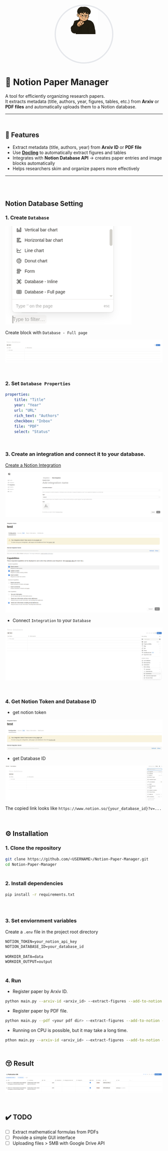 <div align="center">
  <div style="
    width: 180px; height: 180px;
    border: 4px solid #e5e7eb;      
    border-radius: 50%;              
    overflow: hidden;                 
    display: inline-block;">
    <img src="image/avatar.png" alt="Notion Paper Manager avatar"
         style="width:50%; height:50%; object-fit:cover;">
  </div>
</div>

# 📘 Notion Paper Manager

A tool for efficiently organizing research papers.  
It extracts metadata (title, authors, year, figures, tables, etc.) from **Arxiv** or **PDF files** and automatically uploads them to a Notion database. 

---

## <br>🌟 Features
- Extract metadata (title, authors, year) from **Arxiv ID** or **PDF file**  
- Use **[Docling](https://github.com/docling-project/docling)** to automatically extract figures and tables  
- Integrates with **Notion Database API** → creates paper entries and image blocks automatically  
- Helps researchers skim and organize papers more effectively  

---

## 

<br>

## <i class="fa-brands fa-notion"></i> Notion Database Setting

### 1. Create `Database`

![make Database](./image/create_Database_Fullpage.png)

Create block with `Database - Full page` 

![Database made](./image/Database_made.png)

<BR>

### 2. Set `Database Properties`

``` yaml
properties:
    title: "Title"
    year: "Year"
    url: "URL"
    rich_text: "Authors"
    checkbox: "Inbox"
    file: "PDF"
    select: "Status"
```

<BR>

### 3. Create an integration and connect it to your database.

[Create a Notion Integration](https://developers.notion.com/docs/create-a-notion-integration) 

![createIntegration](./image/create_Integration.png)



![IntegrationSetting](./image/Integrationsetting.png)

- Connect `Integration` to your `Database`

![connectIntegration](./image/connectIntegration.png)

<BR>

### 4. Get Notion Token and Database ID 

- get notion token

![getnotiontoken](./image/Integration_secret.png)

- get Database ID

![getdatabaseID](./image/getDatabaseID.png)

The copied link looks like `https://www.notion.so/{your_database_id}?v=...`

<br>

## ⚙️ Installation

### 1. Clone the repository

```bash
git clone https://github.com/<USERNAME>/Notion-Paper-Manager.git
cd Notion-Paper-Manager
```

### <br>2. Install dependencies
```bash
pip install -r requirements.txt
```

### <br>

### 3. Set enviornment variables 

Create a `.env` file in the project root directory

```env
NOTION_TOKEN=your_notion_api_key
NOTION_DATABASE_ID=your_database_id

WORKDIR_DATA=data
WORKDIR_OUTPUT=output
```

### <br>4. Run

- Register paper by Arxiv ID.

```bash
python main.py --arxiv-id <arxiv_id> --extract-figures --add-to-notion --device cuda
```

- Register paper by PDF file.

```bash
python main.py --pdf <your pdf dir> --extract-figures --add-to-notion --device cuda
```

- Running on CPU is possible, but it may take a long time.

```bash
pthon main.py --arxiv-id <arxiv_id> --extract-figures --add-to-notion --device cpu
```



## <br>😚 Result

![result](./image/RESULT.png)

<br>

## ✔️ TODO

- [ ] Extract mathematical formulas from PDFs
- [ ] Provide a simple GUI interface
- [ ] Uploading files > 5MB with Google Drive API
